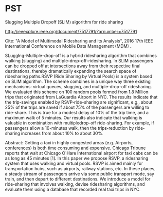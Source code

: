 # PST

Slugging Multiple Dropoff (SLIM) algorithm for ride sharing

http://ieeexplore.ieee.org/document/7517791/?arnumber=7517791

Cite: "A Model of Multimodal Ridesharing and its Analysis", 2016 17th IEEE International Conference on Mobile Data Management (MDM) .

SLuggIng-Multiple-drop-off is a hybrid ridesharing algorithm that combines walking (slugging) and multiple-drop-off-ridesharing. In SLIM passengers can be dropped off at intersections away from their respective final destinations, thereby dramatically expanding the search space of ridesharing paths.RSVP (Ride Sharing by Virtual Pools) is a system based on SLIM algorithm. The scheme combines in a unique way three existing mechanisms: virtual queues, slugging, and multiple-drop-off ridesharing. We evaluated this scheme on 100 random pools formed from 1.8 Million trips that originated from LaGuardia Airport in NYC. The results indicate that the trip-savings enabled by RSVP-ride-sharing are significant, e.g., about 25% of the trips are saved if about 75% of the passengers are willing to ride-share. This is true for a modest delay of 10% of the trip time, and a maximum walk of 5 minutes. Our results also indicate that walking is valuable in combination with multipledrop-off ride-sharing. For example, if passengers allow a 10-minutes walk, then the trips-reduction by ride-sharing increases from about 10% to about 30%.

Abstract:
Getting a taxi in highly congested areas (e.g. Airports, conferences) is both time consuming and expensive. Chicago Tribune reports that wait at Chicago O'Hare International airport for taxi cabs can be as long as 45 minutes [1]. In this paper we propose RSVP, a ridesharing system that uses walking and virtual pools. RSVP is aimed mainly for transportation hubs, such as airports, railway stations, etc. In these places, a steady stream of passengers arrive via some public transport mode, say train, and then depart to different destinations. We introduce a model for ride-sharing that involves walking, devise ridesharing algorithms, and evaluate them using a database that recorded real taxi trips in NYC.
